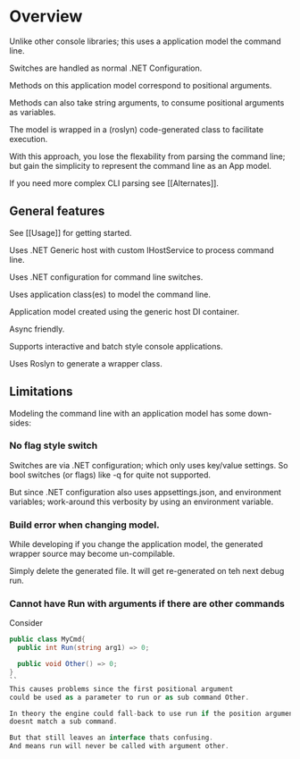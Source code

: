 ﻿# Overview
 
Unlike other console libraries; this uses a application model the command line.

Switches are handled as normal .NET Configuration. 

Methods on this application model correspond to positional arguments.

Methods can also take string arguments, to consume positional arguments as variables.
 
The model is wrapped in a (roslyn) code-generated class to facilitate execution.

With this approach, you lose the flexability from parsing the 
command line; but gain the simplicity to represent the command line as an App model.
 
 If you need more complex CLI parsing see [[Alternates]].

 ## General features

See [[Usage]] for getting started. 

Uses .NET Generic host with custom IHostService to process command line.

Uses .NET configuration for command line switches.

Uses application class(es) to model the command line.

Application model created using the generic host DI container.

Async friendly.

Supports interactive and batch style console applications.

Uses Roslyn to generate a wrapper class.

## Limitations
Modeling the command line with an application model has some down-sides:

### No flag style switch
Switches are via .NET configuration; which only uses key/value settings.
So bool switches (or flags) like -q for quite not supported.

But since .NET configuration also uses appsettings.json, 
  and environment variables; 
work-around this verbosity by using an environment variable.

### Build error when changing model.
While developing if you change the application model,
the generated wrapper source may become un-compilable.

Simply delete the generated file. It will get re-generated on teh next debug run.

### Cannot have Run with arguments if there are other commands

Consider
```cs
public class MyCmd{
  public int Run(string arg1) => 0;

  public void Other() => 0;
}
``
This causes problems since the first positional argument
could be used as a parameter to run or as sub command Other.

In theory the engine could fall-back to use run if the position argument
doesnt match a sub command.

But that still leaves an interface thats confusing.
And means run will never be called with argument other.